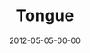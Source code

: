 ---
layout: message
category: message
series: "James: Putting Your Faith to Work"
title: "Tongue"
date: 2012-05-05-00-00
message_id: 725
audio: "http://s3.amazonaws.com/crossroads-media/messages/audio/james_03.mp3"
audio-duration: "39:13"
program: "http://s3.amazonaws.com/crossroads-media/documents/05_05-06_12Program_OAKLEY.pdf"
description: "Brian Tome talks about the power of our tongues."
video: "http://s3.amazonaws.com/crossroads-media/messages/video/james_03.mp4"
video-duration: "39:18"
yt-embed-url: "//www.youtube.com/embed/BCyfFkH3snw"
video-image: "http://s3.amazonaws.com/crossroads-media/images/james_03_still.jpg"
tag: 
 - tome
 - james
 - program
explicit: false
---